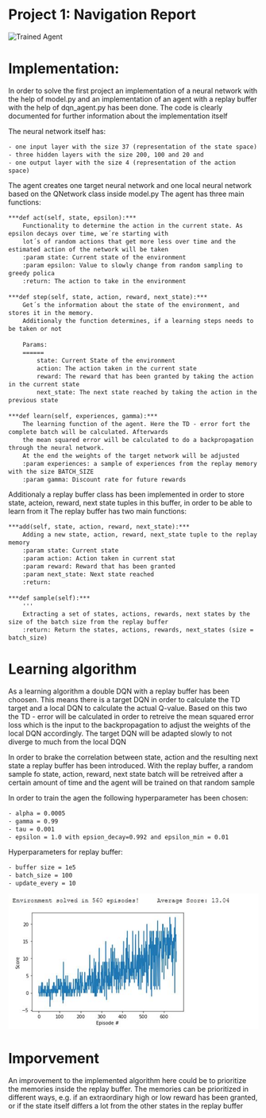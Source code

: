 [//]: # (Image References)

[image1]: https://user-images.githubusercontent.com/10624937/42135619-d90f2f28-7d12-11e8-8823-82b970a54d7e.gif "Trained Agent"

# Project 1: Navigation Report

![Trained Agent][image1]

# Implementation:
In order to solve the first project an implementation of a neural network with the help of model.py and an implementation of an agent with a replay 
buffer with the help of dqn_agent.py has been done.
The code is clearly documented for further information about the implementation itself

The neural network itself has:

	- one input layer with the size 37 (representation of the state space)
	- three hidden layers with the size 200, 100 and 20 and 
	- one output layer with the size 4 (representation of the action space)
	
The agent creates one target neural network and one local neural network based on the QNetwork class inside model.py
The agent has three main functions:

	***def act(self, state, epsilon):***
		Functionality to determine the action in the current state. As epsilon decays over time, we´re starting with
        lot´s of random actions that get more less over time and the estimated action of the network will be taken
        :param state: Current state of the environment
        :param epsilon: Value to slowly change from random sampling to greedy polica
        :return: The action to take in the environment
	
	***def step(self, state, action, reward, next_state):***
		Get´s the information about the state of the environment, and stores it in the memory.
        Additionaly the function determines, if a learning steps needs to be taken or not

        Params:
        ======
            state: Current State of the environment
            action: The action taken in the current state
            reward: The reward that has been granted by taking the action in the current state
            next_state: The next state reached by taking the action in the previous state
			
	***def learn(self, experiences, gamma):***        
        The learning function of the agent. Here the TD - error fort the complete batch will be calculated. Afterwards
        the mean squared error will be calculated to do a backpropagation through the neural network.
        At the end the weights of the target network will be adjusted
        :param experiences: a sample of experiences from the replay memory with the size BATCH_SIZE
        :param gamma: Discount rate for future rewards
 
Additionaly a replay buffer class has been implemented in order to store state, acteion, reward, next state tuples in this buffer, in order to be able to learn from it
The replay buffer has two main functions:
	
	***add(self, state, action, reward, next_state):***
        Adding a new state, action, reward, next_state tuple to the replay memory
        :param state: Current state
        :param action: Action taken in current stat
        :param reward: Reward that has been granted
        :param next_state: Next state reached
        :return:
		
	***def sample(self):***
        '''
        Extracting a set of states, actions, rewards, next states by the size of the batch size from the replay buffer
        :return: Return the states, actions, rewards, next_states (size = batch_size)
		
# Learning algorithm
As a learning algorithm a double DQN with a replay buffer has been choosen.
This means there is a target DQN in order to calculate the TD target and a local DQN to calculate the actual Q-value.
Based on this two the TD - error will be calculated in order to retreive the mean squared error loss which is the input to the backpropagation
to adjust the weights of the local DQN accordingly.
The target DQN will be adapted slowly to not diverge to much from the local DQN

In order to brake the correlation between state, action and the resulting next state a replay buffer has been introduced. 
With the replay buffer, a random sample fo state, action, reward, next state batch will be retreived after a certain amount of time and the agent
will be trained on that random sample

In order to train the agen the following hyperparameter has been chosen:

	- alpha = 0.0005
	- gamma = 0.99
	- tau = 0.001
	- epsilon = 1.0 with epsion_decay=0.992 and epsilon_min = 0.01

Hyperparameters for replay buffer:

	- buffer size = 1e5
	- batch_size = 100
	- update_every = 10

![Learning Curve](learning_curve.JPG)

# Imporvement
An improvement to the implemented algorithm here could be to prioritize the memories inside the replay buffer.
The memories can be prioritized in different ways, e.g. if an extraordinary high or low reward has been granted, or if the state itself differs
a lot from the other states in the replay buffer




